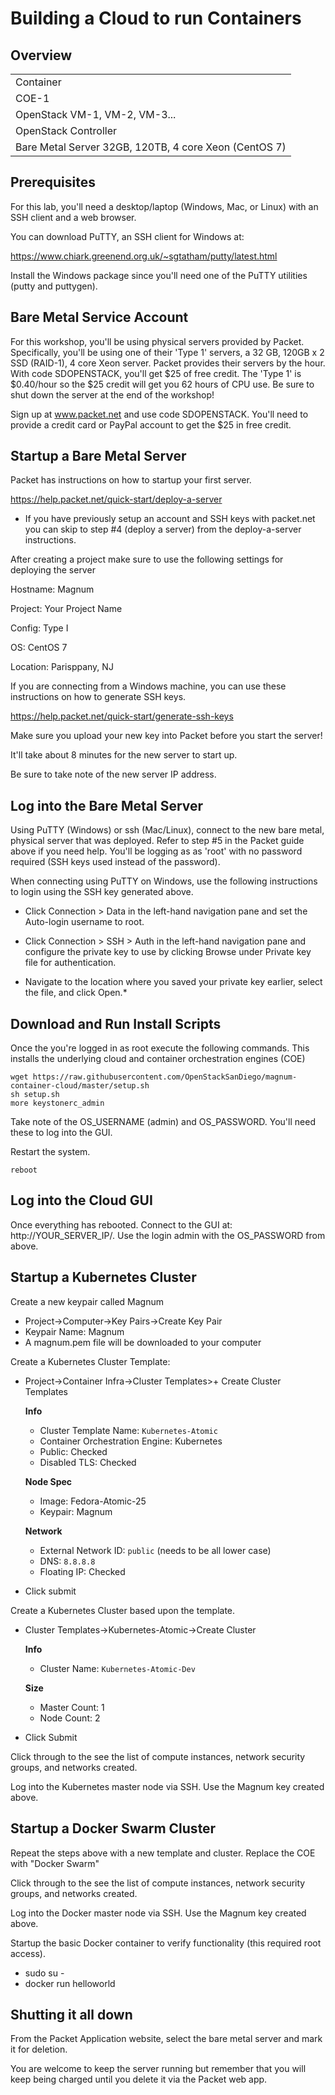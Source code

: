 # Building a Cloud to run Containers


## Overview


| |
|----------|
| Container | Container | Container | ... |
| COE-1 | COE-2 | ... |
|OpenStack VM-1, VM-2, VM-3... |
|OpenStack Controller |
|     Bare Metal Server 32GB, 120TB, 4 core Xeon (CentOS 7)          |



## Prerequisites

For this lab, you'll need a desktop/laptop (Windows, Mac, or Linux) with an SSH client and a web browser.

You can download PuTTY, an SSH client for Windows at:

https://www.chiark.greenend.org.uk/~sgtatham/putty/latest.html

Install the Windows package since you'll need one of the PuTTY utilities (putty and puttygen).

## Bare Metal Service Account

For this workshop, you'll be using physical servers provided by Packet. Specifically, you'll be using one of their 'Type 1' servers, a 32 GB, 120GB x 2 SSD (RAID-1), 4 core Xeon server. Packet provides their servers by the hour. With code SDOPENSTACK, you'll get $25 of free credit. The 'Type 1' is $0.40/hour so the $25 credit will get you 62 hours of CPU use. Be sure to shut down the server at the end of the workshop!

Sign up at www.packet.net and use code SDOPENSTACK. You'll need to provide a credit card or PayPal account to get the $25 in free credit.

## Startup a Bare Metal Server

Packet has instructions on how to startup your first server. 

https://help.packet.net/quick-start/deploy-a-server

* If you have previously setup an account and SSH keys with packet.net you can skip to step #4 (deploy a server) from the deploy-a-server instructions.

After creating a project make sure to use the following settings for deploying the server

Hostname: Magnum

Project:  Your Project Name

Config:  Type I

OS:  CentOS 7

Location: Parisppany, NJ

If you are connecting from a Windows machine, you can use these instructions on how to generate SSH keys.

https://help.packet.net/quick-start/generate-ssh-keys

Make sure you upload your new key into Packet before you start the server!

It'll take about 8 minutes for the new server to start up.

Be sure to take note of the new server IP address.

## Log into the Bare Metal Server

Using PuTTY (Windows) or ssh (Mac/Linux), connect to the new bare metal, physical server that was deployed. Refer to step #5 in the Packet guide above if you need help. You'll be logging as as 'root' with no password required (SSH keys used instead of the password).

When connecting using PuTTY on Windows, use the following instructions to login using the SSH key generated above.

* Click Connection > Data in the left-hand navigation pane and set the Auto-login username to root.

* Click Connection > SSH > Auth in the left-hand navigation pane and configure the private key to use by clicking Browse under Private key file for authentication.

* Navigate to the location where you saved your private key earlier, select the file, and click Open.* 

## Download and Run Install Scripts

Once the you're logged in as root execute the following commands. This installs the underlying cloud and container orchestration engines (COE)

````
wget https://raw.githubusercontent.com/OpenStackSanDiego/magnum-container-cloud/master/setup.sh
sh setup.sh
more keystonerc_admin
````
Take note of the OS_USERNAME (admin) and OS_PASSWORD. You'll need these to log into the GUI.

Restart the system.

````
reboot
````

## Log into the Cloud GUI

Once everything has rebooted. Connect to the GUI at: http://YOUR_SERVER_IP/. Use the login admin with the OS_PASSWORD from above.

## Startup a Kubernetes Cluster

Create a new keypair called Magnum

* Project->Computer->Key Pairs->Create Key Pair
* Keypair Name: Magnum
* A magnum.pem file will be downloaded to your computer

Create a Kubernetes Cluster Template:

* Project->Container Infra->Cluster Templates>+ Create Cluster Templates
  
   __Info__    
  * Cluster Template Name: ````Kubernetes-Atomic````
  * Container Orchestration Engine: Kubernetes
  * Public: Checked
  * Disabled TLS: Checked
  
  __Node Spec__
   * Image: Fedora-Atomic-25
   * Keypair: Magnum
   
  __Network__
   * External Network ID: ````public```` (needs to be all lower case)
   * DNS: ````8.8.8.8````
   * Floating IP: Checked
 
 * Click submit

Create a Kubernetes Cluster based upon the template.

* Cluster Templates->Kubernetes-Atomic->Create Cluster
 
  __Info__
  * Cluster Name: ````Kubernetes-Atomic-Dev````
  
  __Size__
  * Master Count: 1
  * Node Count: 2
  
* Click Submit

Click through to the see the list of compute instances, network security groups, and networks created.

Log into the Kubernetes master node via SSH. Use the Magnum key created above.

## Startup a Docker Swarm Cluster

Repeat the steps above with a new template and cluster. Replace the COE with "Docker Swarm"

Click through to the see the list of compute instances, network security groups, and networks created.

Log into the Docker master node via SSH. Use the Magnum key created above.

Startup the basic Docker container to verify functionality (this required root access).

* sudo su -
* docker run helloworld


## Shutting it all down

From the Packet Application website, select the bare metal server and mark it for deletion.

You are welcome to keep the server running but remember that you will keep being charged until you delete it via the Packet web app.
